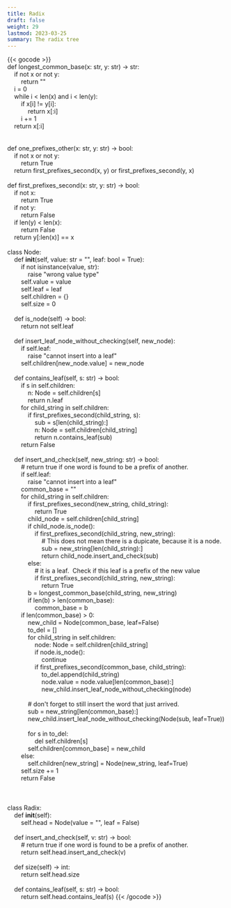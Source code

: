 ```yaml
---
title: Radix
draft: false
weight: 29
lastmod: 2023-03-25
summary: The radix tree
---
```


{{< gocode >}}
<br>
def&nbsp;longest_common_base(x:&nbsp;str,&nbsp;y:&nbsp;str)&nbsp;->&nbsp;str:<br>
&nbsp;&nbsp;&nbsp;&nbsp;<span class="golang-control-keyword">if</span>&nbsp;not&nbsp;x&nbsp;or&nbsp;not&nbsp;y:<br>
&nbsp;&nbsp;&nbsp;&nbsp;&nbsp;&nbsp;&nbsp;&nbsp;<span class="golang-control-keyword">return</span>&nbsp;""<br>
&nbsp;&nbsp;&nbsp;&nbsp;<span class="golang-variable">i</span>&nbsp;=&nbsp;0<br>
&nbsp;&nbsp;&nbsp;&nbsp;while&nbsp;i&nbsp;<&nbsp;len(x)&nbsp;and&nbsp;i&nbsp;<&nbsp;len(y):<br>
&nbsp;&nbsp;&nbsp;&nbsp;&nbsp;&nbsp;&nbsp;&nbsp;<span class="golang-control-keyword">if</span>&nbsp;x[i]&nbsp;!=&nbsp;y[i]:<br>
&nbsp;&nbsp;&nbsp;&nbsp;&nbsp;&nbsp;&nbsp;&nbsp;&nbsp;&nbsp;&nbsp;&nbsp;<span class="golang-control-keyword">return</span>&nbsp;x[:i]<br>
&nbsp;&nbsp;&nbsp;&nbsp;&nbsp;&nbsp;&nbsp;&nbsp;i&nbsp;+=&nbsp;1<br>
&nbsp;&nbsp;&nbsp;&nbsp;<span class="golang-control-keyword">return</span>&nbsp;x[:i]<br>
<br>
<br>
def&nbsp;one_prefixes_other(x:&nbsp;str,&nbsp;y:&nbsp;str)&nbsp;->&nbsp;<span class="golang-variable-type">bool</span>:<br>
&nbsp;&nbsp;&nbsp;&nbsp;<span class="golang-control-keyword">if</span>&nbsp;not&nbsp;x&nbsp;or&nbsp;not&nbsp;y:<br>
&nbsp;&nbsp;&nbsp;&nbsp;&nbsp;&nbsp;&nbsp;&nbsp;<span class="golang-control-keyword">return</span>&nbsp;True<br>
&nbsp;&nbsp;&nbsp;&nbsp;<span class="golang-control-keyword">return</span>&nbsp;first_prefixes_second(x,&nbsp;y)&nbsp;or&nbsp;first_prefixes_second(y,&nbsp;x)<br>
<br>
def&nbsp;first_prefixes_second(x:&nbsp;str,&nbsp;y:&nbsp;str)&nbsp;->&nbsp;<span class="golang-variable-type">bool</span>:<br>
&nbsp;&nbsp;&nbsp;&nbsp;<span class="golang-control-keyword">if</span>&nbsp;not&nbsp;x:<br>
&nbsp;&nbsp;&nbsp;&nbsp;&nbsp;&nbsp;&nbsp;&nbsp;<span class="golang-control-keyword">return</span>&nbsp;True<br>
&nbsp;&nbsp;&nbsp;&nbsp;<span class="golang-control-keyword">if</span>&nbsp;not&nbsp;y:<br>
&nbsp;&nbsp;&nbsp;&nbsp;&nbsp;&nbsp;&nbsp;&nbsp;<span class="golang-control-keyword">return</span>&nbsp;False<br>
&nbsp;&nbsp;&nbsp;&nbsp;<span class="golang-control-keyword">if</span>&nbsp;len(y)&nbsp;<&nbsp;len(x):<br>
&nbsp;&nbsp;&nbsp;&nbsp;&nbsp;&nbsp;&nbsp;&nbsp;<span class="golang-control-keyword">return</span>&nbsp;False<br>
&nbsp;&nbsp;&nbsp;&nbsp;<span class="golang-control-keyword">return</span>&nbsp;y[:len(x)]&nbsp;==&nbsp;x<br>
<br>
class&nbsp;Node:<br>
&nbsp;&nbsp;&nbsp;&nbsp;def&nbsp;__init__(self,&nbsp;value:&nbsp;<span class="golang-variable">str</span>&nbsp;=&nbsp;"",&nbsp;leaf:&nbsp;<span class="golang-variable"><span class="golang-variable-type">bool</span></span>&nbsp;=&nbsp;True):<br>
&nbsp;&nbsp;&nbsp;&nbsp;&nbsp;&nbsp;&nbsp;&nbsp;<span class="golang-control-keyword">if</span>&nbsp;not&nbsp;isinstance(value,&nbsp;str):<br>
&nbsp;&nbsp;&nbsp;&nbsp;&nbsp;&nbsp;&nbsp;&nbsp;&nbsp;&nbsp;&nbsp;&nbsp;raise&nbsp;"wrong&nbsp;value&nbsp;<span class="golang-control-keyword">type</span>"<br>
&nbsp;&nbsp;&nbsp;&nbsp;&nbsp;&nbsp;&nbsp;&nbsp;self.<span class="golang-variable">value</span>&nbsp;=&nbsp;value<br>
&nbsp;&nbsp;&nbsp;&nbsp;&nbsp;&nbsp;&nbsp;&nbsp;self.<span class="golang-variable">leaf</span>&nbsp;=&nbsp;leaf<br>
&nbsp;&nbsp;&nbsp;&nbsp;&nbsp;&nbsp;&nbsp;&nbsp;self.<span class="golang-variable">children</span>&nbsp;=&nbsp;{}<br>
&nbsp;&nbsp;&nbsp;&nbsp;&nbsp;&nbsp;&nbsp;&nbsp;self.<span class="golang-variable">size</span>&nbsp;=&nbsp;0<br>
<br>
&nbsp;&nbsp;&nbsp;&nbsp;def&nbsp;is_node(self)&nbsp;->&nbsp;<span class="golang-variable-type">bool</span>:<br>
&nbsp;&nbsp;&nbsp;&nbsp;&nbsp;&nbsp;&nbsp;&nbsp;<span class="golang-control-keyword">return</span>&nbsp;not&nbsp;self.leaf<br>
<br>
&nbsp;&nbsp;&nbsp;&nbsp;def&nbsp;insert_leaf_node_without_checking(self,&nbsp;new_node):<br>
&nbsp;&nbsp;&nbsp;&nbsp;&nbsp;&nbsp;&nbsp;&nbsp;<span class="golang-control-keyword">if</span>&nbsp;self.leaf:<br>
&nbsp;&nbsp;&nbsp;&nbsp;&nbsp;&nbsp;&nbsp;&nbsp;&nbsp;&nbsp;&nbsp;&nbsp;raise&nbsp;"cannot&nbsp;insert&nbsp;into&nbsp;a&nbsp;leaf"<br>
&nbsp;&nbsp;&nbsp;&nbsp;&nbsp;&nbsp;&nbsp;&nbsp;self.children[new_node.value]&nbsp;=&nbsp;new_node<br>
<br>
&nbsp;&nbsp;&nbsp;&nbsp;def&nbsp;contains_leaf(self,&nbsp;s:&nbsp;str)&nbsp;->&nbsp;<span class="golang-variable-type">bool</span>:<br>
&nbsp;&nbsp;&nbsp;&nbsp;&nbsp;&nbsp;&nbsp;&nbsp;<span class="golang-control-keyword">if</span>&nbsp;s&nbsp;in&nbsp;self.children:<br>
&nbsp;&nbsp;&nbsp;&nbsp;&nbsp;&nbsp;&nbsp;&nbsp;&nbsp;&nbsp;&nbsp;&nbsp;n:&nbsp;<span class="golang-variable">Node</span>&nbsp;=&nbsp;self.children[s]<br>
&nbsp;&nbsp;&nbsp;&nbsp;&nbsp;&nbsp;&nbsp;&nbsp;&nbsp;&nbsp;&nbsp;&nbsp;<span class="golang-control-keyword">return</span>&nbsp;n.leaf<br>
&nbsp;&nbsp;&nbsp;&nbsp;&nbsp;&nbsp;&nbsp;&nbsp;<span class="golang-control-keyword">for</span>&nbsp;child_string&nbsp;in&nbsp;self.children:<br>
&nbsp;&nbsp;&nbsp;&nbsp;&nbsp;&nbsp;&nbsp;&nbsp;&nbsp;&nbsp;&nbsp;&nbsp;<span class="golang-control-keyword">if</span>&nbsp;first_prefixes_second(child_string,&nbsp;s):<br>
&nbsp;&nbsp;&nbsp;&nbsp;&nbsp;&nbsp;&nbsp;&nbsp;&nbsp;&nbsp;&nbsp;&nbsp;&nbsp;&nbsp;&nbsp;&nbsp;<span class="golang-variable">sub</span>&nbsp;=&nbsp;s[len(child_string):]<br>
&nbsp;&nbsp;&nbsp;&nbsp;&nbsp;&nbsp;&nbsp;&nbsp;&nbsp;&nbsp;&nbsp;&nbsp;&nbsp;&nbsp;&nbsp;&nbsp;n:&nbsp;<span class="golang-variable">Node</span>&nbsp;=&nbsp;self.children[child_string]<br>
&nbsp;&nbsp;&nbsp;&nbsp;&nbsp;&nbsp;&nbsp;&nbsp;&nbsp;&nbsp;&nbsp;&nbsp;&nbsp;&nbsp;&nbsp;&nbsp;<span class="golang-control-keyword">return</span>&nbsp;n.contains_leaf(sub)<br>
&nbsp;&nbsp;&nbsp;&nbsp;&nbsp;&nbsp;&nbsp;&nbsp;<span class="golang-control-keyword">return</span>&nbsp;False<br>
<br>
&nbsp;&nbsp;&nbsp;&nbsp;def&nbsp;insert_and_check(self,&nbsp;new_string:&nbsp;str)&nbsp;->&nbsp;<span class="golang-variable-type">bool</span>:<br>
&nbsp;&nbsp;&nbsp;&nbsp;&nbsp;&nbsp;&nbsp;&nbsp;#&nbsp;<span class="golang-control-keyword">return</span>&nbsp;true&nbsp;<span class="golang-control-keyword">if</span>&nbsp;one&nbsp;word&nbsp;is&nbsp;found&nbsp;to&nbsp;be&nbsp;a&nbsp;prefix&nbsp;of&nbsp;another.<br>
&nbsp;&nbsp;&nbsp;&nbsp;&nbsp;&nbsp;&nbsp;&nbsp;<span class="golang-control-keyword">if</span>&nbsp;self.leaf:<br>
&nbsp;&nbsp;&nbsp;&nbsp;&nbsp;&nbsp;&nbsp;&nbsp;&nbsp;&nbsp;&nbsp;&nbsp;raise&nbsp;"cannot&nbsp;insert&nbsp;into&nbsp;a&nbsp;leaf"<br>
&nbsp;&nbsp;&nbsp;&nbsp;&nbsp;&nbsp;&nbsp;&nbsp;<span class="golang-variable">common_base</span>&nbsp;=&nbsp;""<br>
&nbsp;&nbsp;&nbsp;&nbsp;&nbsp;&nbsp;&nbsp;&nbsp;<span class="golang-control-keyword">for</span>&nbsp;child_string&nbsp;in&nbsp;self.children:<br>
&nbsp;&nbsp;&nbsp;&nbsp;&nbsp;&nbsp;&nbsp;&nbsp;&nbsp;&nbsp;&nbsp;&nbsp;<span class="golang-control-keyword">if</span>&nbsp;first_prefixes_second(new_string,&nbsp;child_string):<br>
&nbsp;&nbsp;&nbsp;&nbsp;&nbsp;&nbsp;&nbsp;&nbsp;&nbsp;&nbsp;&nbsp;&nbsp;&nbsp;&nbsp;&nbsp;&nbsp;<span class="golang-control-keyword">return</span>&nbsp;True<br>
&nbsp;&nbsp;&nbsp;&nbsp;&nbsp;&nbsp;&nbsp;&nbsp;&nbsp;&nbsp;&nbsp;&nbsp;<span class="golang-variable">child_node</span>&nbsp;=&nbsp;self.children[child_string]<br>
&nbsp;&nbsp;&nbsp;&nbsp;&nbsp;&nbsp;&nbsp;&nbsp;&nbsp;&nbsp;&nbsp;&nbsp;<span class="golang-control-keyword">if</span>&nbsp;child_node.is_node():<br>
&nbsp;&nbsp;&nbsp;&nbsp;&nbsp;&nbsp;&nbsp;&nbsp;&nbsp;&nbsp;&nbsp;&nbsp;&nbsp;&nbsp;&nbsp;&nbsp;<span class="golang-control-keyword">if</span>&nbsp;first_prefixes_second(child_string,&nbsp;new_string):<br>
&nbsp;&nbsp;&nbsp;&nbsp;&nbsp;&nbsp;&nbsp;&nbsp;&nbsp;&nbsp;&nbsp;&nbsp;&nbsp;&nbsp;&nbsp;&nbsp;&nbsp;&nbsp;&nbsp;&nbsp;#&nbsp;This&nbsp;does&nbsp;not&nbsp;mean&nbsp;there&nbsp;is&nbsp;a&nbsp;dupicate,&nbsp;because&nbsp;it&nbsp;is&nbsp;a&nbsp;node.<br>
&nbsp;&nbsp;&nbsp;&nbsp;&nbsp;&nbsp;&nbsp;&nbsp;&nbsp;&nbsp;&nbsp;&nbsp;&nbsp;&nbsp;&nbsp;&nbsp;&nbsp;&nbsp;&nbsp;&nbsp;<span class="golang-variable">sub</span>&nbsp;=&nbsp;new_string[len(child_string):]<br>
&nbsp;&nbsp;&nbsp;&nbsp;&nbsp;&nbsp;&nbsp;&nbsp;&nbsp;&nbsp;&nbsp;&nbsp;&nbsp;&nbsp;&nbsp;&nbsp;&nbsp;&nbsp;&nbsp;&nbsp;<span class="golang-control-keyword">return</span>&nbsp;child_node.insert_and_check(sub)<br>
&nbsp;&nbsp;&nbsp;&nbsp;&nbsp;&nbsp;&nbsp;&nbsp;&nbsp;&nbsp;&nbsp;&nbsp;<span class="golang-control-keyword">else</span>:<br>
&nbsp;&nbsp;&nbsp;&nbsp;&nbsp;&nbsp;&nbsp;&nbsp;&nbsp;&nbsp;&nbsp;&nbsp;&nbsp;&nbsp;&nbsp;&nbsp;#&nbsp;it&nbsp;is&nbsp;a&nbsp;leaf.&nbsp;&nbsp;Check&nbsp;<span class="golang-control-keyword">if</span>&nbsp;this&nbsp;leaf&nbsp;is&nbsp;a&nbsp;prefix&nbsp;of&nbsp;the&nbsp;new&nbsp;value<br>
&nbsp;&nbsp;&nbsp;&nbsp;&nbsp;&nbsp;&nbsp;&nbsp;&nbsp;&nbsp;&nbsp;&nbsp;&nbsp;&nbsp;&nbsp;&nbsp;<span class="golang-control-keyword">if</span>&nbsp;first_prefixes_second(child_string,&nbsp;new_string):<br>
&nbsp;&nbsp;&nbsp;&nbsp;&nbsp;&nbsp;&nbsp;&nbsp;&nbsp;&nbsp;&nbsp;&nbsp;&nbsp;&nbsp;&nbsp;&nbsp;&nbsp;&nbsp;&nbsp;&nbsp;<span class="golang-control-keyword">return</span>&nbsp;True<br>
&nbsp;&nbsp;&nbsp;&nbsp;&nbsp;&nbsp;&nbsp;&nbsp;&nbsp;&nbsp;&nbsp;&nbsp;<span class="golang-variable">b</span>&nbsp;=&nbsp;longest_common_base(child_string,&nbsp;new_string)<br>
&nbsp;&nbsp;&nbsp;&nbsp;&nbsp;&nbsp;&nbsp;&nbsp;&nbsp;&nbsp;&nbsp;&nbsp;<span class="golang-control-keyword">if</span>&nbsp;len(b)&nbsp;>&nbsp;len(common_base):<br>
&nbsp;&nbsp;&nbsp;&nbsp;&nbsp;&nbsp;&nbsp;&nbsp;&nbsp;&nbsp;&nbsp;&nbsp;&nbsp;&nbsp;&nbsp;&nbsp;<span class="golang-variable">common_base</span>&nbsp;=&nbsp;b<br>
&nbsp;&nbsp;&nbsp;&nbsp;&nbsp;&nbsp;&nbsp;&nbsp;<span class="golang-control-keyword">if</span>&nbsp;len(common_base)&nbsp;>&nbsp;0:<br>
&nbsp;&nbsp;&nbsp;&nbsp;&nbsp;&nbsp;&nbsp;&nbsp;&nbsp;&nbsp;&nbsp;&nbsp;<span class="golang-variable">new_child</span>&nbsp;=&nbsp;Node(common_base,&nbsp;leaf=False)<br>
&nbsp;&nbsp;&nbsp;&nbsp;&nbsp;&nbsp;&nbsp;&nbsp;&nbsp;&nbsp;&nbsp;&nbsp;<span class="golang-variable">to_del</span>&nbsp;=&nbsp;[]<br>
&nbsp;&nbsp;&nbsp;&nbsp;&nbsp;&nbsp;&nbsp;&nbsp;&nbsp;&nbsp;&nbsp;&nbsp;<span class="golang-control-keyword">for</span>&nbsp;child_string&nbsp;in&nbsp;self.children:<br>
&nbsp;&nbsp;&nbsp;&nbsp;&nbsp;&nbsp;&nbsp;&nbsp;&nbsp;&nbsp;&nbsp;&nbsp;&nbsp;&nbsp;&nbsp;&nbsp;node:&nbsp;<span class="golang-variable">Node</span>&nbsp;=&nbsp;self.children[child_string]<br>
&nbsp;&nbsp;&nbsp;&nbsp;&nbsp;&nbsp;&nbsp;&nbsp;&nbsp;&nbsp;&nbsp;&nbsp;&nbsp;&nbsp;&nbsp;&nbsp;<span class="golang-control-keyword">if</span>&nbsp;node.is_node():<br>
&nbsp;&nbsp;&nbsp;&nbsp;&nbsp;&nbsp;&nbsp;&nbsp;&nbsp;&nbsp;&nbsp;&nbsp;&nbsp;&nbsp;&nbsp;&nbsp;&nbsp;&nbsp;&nbsp;&nbsp;<span class="golang-control-keyword">continue</span><br>
&nbsp;&nbsp;&nbsp;&nbsp;&nbsp;&nbsp;&nbsp;&nbsp;&nbsp;&nbsp;&nbsp;&nbsp;&nbsp;&nbsp;&nbsp;&nbsp;<span class="golang-control-keyword">if</span>&nbsp;first_prefixes_second(common_base,&nbsp;child_string):<br>
&nbsp;&nbsp;&nbsp;&nbsp;&nbsp;&nbsp;&nbsp;&nbsp;&nbsp;&nbsp;&nbsp;&nbsp;&nbsp;&nbsp;&nbsp;&nbsp;&nbsp;&nbsp;&nbsp;&nbsp;to_del.append(child_string)<br>
&nbsp;&nbsp;&nbsp;&nbsp;&nbsp;&nbsp;&nbsp;&nbsp;&nbsp;&nbsp;&nbsp;&nbsp;&nbsp;&nbsp;&nbsp;&nbsp;&nbsp;&nbsp;&nbsp;&nbsp;node.<span class="golang-variable">value</span>&nbsp;=&nbsp;node.value[len(common_base):]<br>
&nbsp;&nbsp;&nbsp;&nbsp;&nbsp;&nbsp;&nbsp;&nbsp;&nbsp;&nbsp;&nbsp;&nbsp;&nbsp;&nbsp;&nbsp;&nbsp;&nbsp;&nbsp;&nbsp;&nbsp;new_child.insert_leaf_node_without_checking(node)<br>
&nbsp;&nbsp;&nbsp;&nbsp;&nbsp;&nbsp;&nbsp;&nbsp;&nbsp;&nbsp;&nbsp;&nbsp;<br>
&nbsp;&nbsp;&nbsp;&nbsp;&nbsp;&nbsp;&nbsp;&nbsp;&nbsp;&nbsp;&nbsp;&nbsp;#&nbsp;don't&nbsp;forget&nbsp;to&nbsp;still&nbsp;insert&nbsp;the&nbsp;word&nbsp;that&nbsp;just&nbsp;arrived.<br>
&nbsp;&nbsp;&nbsp;&nbsp;&nbsp;&nbsp;&nbsp;&nbsp;&nbsp;&nbsp;&nbsp;&nbsp;<span class="golang-variable">sub</span>&nbsp;=&nbsp;new_string[len(common_base):]<br>
&nbsp;&nbsp;&nbsp;&nbsp;&nbsp;&nbsp;&nbsp;&nbsp;&nbsp;&nbsp;&nbsp;&nbsp;new_child.insert_leaf_node_without_checking(Node(sub,&nbsp;leaf=True))<br>
<br>
&nbsp;&nbsp;&nbsp;&nbsp;&nbsp;&nbsp;&nbsp;&nbsp;&nbsp;&nbsp;&nbsp;&nbsp;<span class="golang-control-keyword">for</span>&nbsp;s&nbsp;in&nbsp;to_del:<br>
&nbsp;&nbsp;&nbsp;&nbsp;&nbsp;&nbsp;&nbsp;&nbsp;&nbsp;&nbsp;&nbsp;&nbsp;&nbsp;&nbsp;&nbsp;&nbsp;del&nbsp;self.children[s]<br>
&nbsp;&nbsp;&nbsp;&nbsp;&nbsp;&nbsp;&nbsp;&nbsp;&nbsp;&nbsp;&nbsp;&nbsp;self.children[common_base]&nbsp;=&nbsp;new_child<br>
&nbsp;&nbsp;&nbsp;&nbsp;&nbsp;&nbsp;&nbsp;&nbsp;<span class="golang-control-keyword">else</span>:<br>
&nbsp;&nbsp;&nbsp;&nbsp;&nbsp;&nbsp;&nbsp;&nbsp;&nbsp;&nbsp;&nbsp;&nbsp;self.children[new_string]&nbsp;=&nbsp;Node(new_string,&nbsp;leaf=True)<br>
&nbsp;&nbsp;&nbsp;&nbsp;&nbsp;&nbsp;&nbsp;&nbsp;self.size&nbsp;+=&nbsp;1<br>
&nbsp;&nbsp;&nbsp;&nbsp;&nbsp;&nbsp;&nbsp;&nbsp;<span class="golang-control-keyword">return</span>&nbsp;False<br>
<br>
<br>
<br>
class&nbsp;Radix:<br>
&nbsp;&nbsp;&nbsp;&nbsp;def&nbsp;__init__(self):<br>
&nbsp;&nbsp;&nbsp;&nbsp;&nbsp;&nbsp;&nbsp;&nbsp;self.<span class="golang-variable">head</span>&nbsp;=&nbsp;Node(<span class="golang-variable">value</span>&nbsp;=&nbsp;"",&nbsp;<span class="golang-variable">leaf</span>&nbsp;=&nbsp;False)<br>
<br>
&nbsp;&nbsp;&nbsp;&nbsp;def&nbsp;insert_and_check(self,&nbsp;v:&nbsp;str)&nbsp;->&nbsp;<span class="golang-variable-type">bool</span>:<br>
&nbsp;&nbsp;&nbsp;&nbsp;&nbsp;&nbsp;&nbsp;&nbsp;#&nbsp;<span class="golang-control-keyword">return</span>&nbsp;true&nbsp;<span class="golang-control-keyword">if</span>&nbsp;one&nbsp;word&nbsp;is&nbsp;found&nbsp;to&nbsp;be&nbsp;a&nbsp;prefix&nbsp;of&nbsp;another.<br>
&nbsp;&nbsp;&nbsp;&nbsp;&nbsp;&nbsp;&nbsp;&nbsp;<span class="golang-control-keyword">return</span>&nbsp;self.head.insert_and_check(v)<br>
<br>
&nbsp;&nbsp;&nbsp;&nbsp;def&nbsp;size(self)&nbsp;->&nbsp;<span class="golang-variable-type">int</span>:<br>
&nbsp;&nbsp;&nbsp;&nbsp;&nbsp;&nbsp;&nbsp;&nbsp;<span class="golang-control-keyword">return</span>&nbsp;self.head.size<br>
<br>
&nbsp;&nbsp;&nbsp;&nbsp;def&nbsp;contains_leaf(self,&nbsp;s:&nbsp;str)&nbsp;->&nbsp;<span class="golang-variable-type">bool</span>:<br>
&nbsp;&nbsp;&nbsp;&nbsp;&nbsp;&nbsp;&nbsp;&nbsp;<span class="golang-control-keyword">return</span>&nbsp;self.head.contains_leaf(s)
{{< /gocode >}}